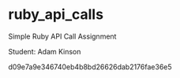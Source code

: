 # ruby_api_calls
Simple Ruby API Call Assignment

Student: Adam Kinson

d09e7a9e346740eb4b8bd26626dab2176fae36e5